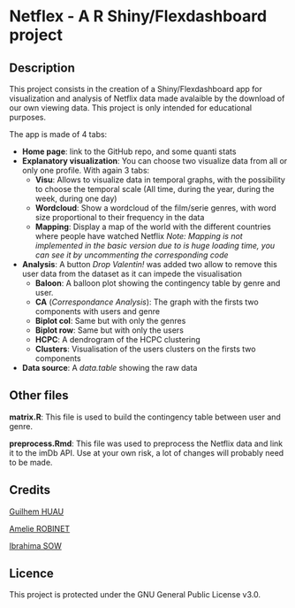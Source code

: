 # Netflex - A R Shiny/Flexdashboard project

## Description

This project consists in the creation of a Shiny/Flexdashboard app for visualization and analysis of Netflix data made avalaible by the download of our own viewing data. 
This project is only intended for educational purposes.

The app is made of 4 tabs:
  * **Home page**: link to the GitHub repo, and some quanti stats
  * **Explanatory visualization**: You can choose two visualize data from all or only one profile. With again 3 tabs:
    * **Visu**: Allows to visualize data in temporal graphs, with the possibility to choose the temporal scale (All time, during the year, during the week, during one day)
    * **Wordcloud**: Show a wordcloud of the film/serie genres, with word size proportional to their frequency in the data
    * **Mapping**: Display a map of the world with the different countries where people have watched Netflix
    *Note: Mapping is not implemented in the basic version due to is huge loading time, you can see it by uncommenting the corresponding code*
  * **Analysis**: A button *Drop Valentin!* was added two allow to remove this user data from the dataset as it can impede the visualisation
    * **Baloon**: A balloon plot showing the contingency table by genre and user.
    * **CA** (*Correspondance Analysis*):   The graph with the firsts two components with users and genre
    * **Biplot col**: Same but with only the genres
    * **Biplot row**: Same but with only the users
    * **HCPC**: A dendrogram of the HCPC clustering
    * **Clusters**: Visualisation of the users clusters on the firsts two components
  * **Data source**: A *data.table* showing the raw data
## Other files

**matrix.R**: This file is used to build the contingency table between user and genre.

**preprocess.Rmd**: This file was used to preprocess the Netflix data and link it to the imDb API. Use at your own risk, a lot of changes will probably need to be made.

## Credits

[Guilhem HUAU](https://github.com/Glastos)

[Amelie ROBINET](https://github.com/ramelie)

[Ibrahima SOW](https://github.com/sow-ibrahima)

## Licence

This project is protected under the GNU General Public License v3.0.
